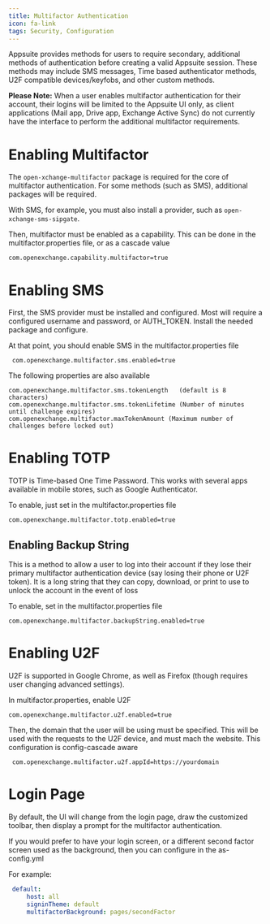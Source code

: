 ```yaml
---
title: Multifactor Authentication
icon: fa-link
tags: Security, Configuration
---
```


Appsuite provides methods for users to require secondary, additional methods of authentication before creating a valid Appsuite session. These methods may include SMS messages, Time based authenticator methods, U2F compatible devices/keyfobs, and other custom methods.

**Please Note:** When a user enables multifactor authentication for their account, their logins will be limited to the Appsuite UI only, as client applications (Mail app, Drive app, Exchange Active Sync) do not currently have the interface to perform the additional multifactor requirements.

# Enabling Multifactor

The `open-xchange-multifactor` package is required for the core of multifactor authentication. For some methods (such as SMS), additional packages will be required.

With SMS, for example, you must also install a provider, such as `open-xchange-sms-sipgate`.

Then, multifactor must be enabled as a capability.  This can be done in the multifactor.properties file, or as a cascade value

```properties
com.openexchange.capability.multifactor=true
```

# Enabling SMS

First, the SMS provider must be installed and configured.  Most will require a configured username and password, or AUTH_TOKEN.  Install the needed package and configure.

At that point, you should enable SMS in the multifactor.properties file

```properties
 com.openexchange.multifactor.sms.enabled=true
```

The following properties are also available

```properties
com.openexchange.multifactor.sms.tokenLength   (default is 8 characters)
com.openexchange.multifactor.sms.tokenLifetime (Number of minutes until challenge expires)
com.openexchange.multifactor.maxTokenAmount (Maximum number of challenges before locked out)
```

# Enabling TOTP

TOTP is Time-based One Time Password.  This works with several apps available in mobile stores, such as Google Authenticator.

To enable, just set in the multifactor.properties file

```properties
com.openexchange.multifactor.totp.enabled=true
```

## Enabling Backup String

This is a method to allow a user to log into their account if they lose their primary multifactor authentication device (say losing their phone or U2F token).  It is a long string that they can copy, download, or print to use to unlock the account in the event of loss

To enable, set in the multifactor.properties file

```properties
com.openexchange.multifactor.backupString.enabled=true
```

# Enabling U2F

U2F is supported in Google Chrome, as well as Firefox (though requires user changing advanced settings).

In multifactor.properties, enable U2F

```properties
com.openexchange.multifactor.u2f.enabled=true
```

Then, the domain that the user will be using must be specified.  This will be used with the requests to the U2F device, and must mach the website.  This configuration is config-cascade aware

```properties
 com.openexchange.multifactor.u2f.appId=https://yourdomain
```

# Login Page

By default, the UI will change from the login page, draw the customized toolbar, then display a prompt for the multifactor authentication.

If you would prefer to have your login screen, or a different second factor screen used as the background, then you can configure in the as-config.yml

For example:

```yaml
 default:
     host: all
     signinTheme: default
     multifactorBackground: pages/secondFactor
```

